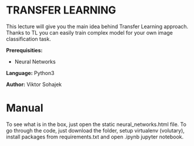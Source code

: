 # TRANSFER LEARNING

This lecture will give you the main idea behind Transfer Learning approach. Thanks to TL you can easily train complex model for your own image classification task.

**Prerequisities:**
* Neural Networks

**Language:** Python3

**Author:** Viktor Sohajek

# Manual
To see what is in the box, just open the static neural_networks.html file. To go through the code, just download the folder, setup virtualenv (volutary), install packages from requirements.txt and open
.ipynb jupyter notebook.
